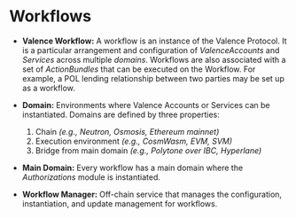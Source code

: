 # Workflows

- **Valence Workflow:** A workflow is an instance of the Valence Protocol. It is a particular arrangement and configuration of _ValenceAccounts_ and _Services_ across multiple _domains_. Workflows are also associated with a set of _ActionBundles_ that can be executed on the Workflow. For example, a POL lending relationship between two parties may be set up as a workflow.

- **Domain:** Environments where Valence Accounts or Services can be instantiated. Domains are defined by three properties:
  1. Chain _(e.g., Neutron, Osmosis, Ethereum mainnet)_
  2. Execution environment _(e.g., CosmWasm, EVM, SVM)_
  3. Bridge from main domain _(e.g., Polytone over IBC, Hyperlane)_
- **Main Domain:** Every workflow has a main domain where the _Authorizations_ module is instantiated.

- **Workflow Manager:** Off-chain service that manages the configuration, instantiation, and update management for workflows.
